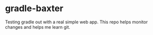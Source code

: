 gradle-baxter
=============

Testing gradle out with a real simple web app. This repo helps monitor changes and helps me learn git.
